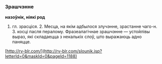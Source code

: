 ### Зрашчэнне
**назоўнік, ніякі род**

1. гл. зрасціся. 2. Месца, на якім адбылося злучэнне, зрастанне чаго-н. З. косці пасля пералому. Фразеалагічнае зрашчэнне — устойлівы выраз, які складаецца з некалькіх слоў, што выражаюць адно паняцце.

<a rel="author">[http://rv-blr.com/](http://rv-blr.com/slounik.jsp?letterId=0&maskId=0&pageId=1188)</a>
